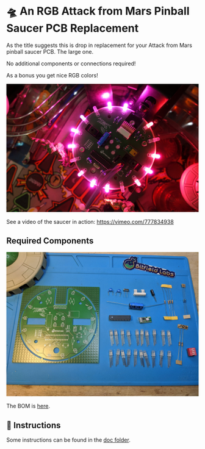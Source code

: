 # :flying_saucer: An RGB Attack from Mars Pinball Saucer PCB Replacement
As the title suggests this is drop in replacement for your Attack from Mars pinball saucer PCB. The large one.

No additional components or connections required!

As a bonus you get nice RGB colors!

![mounted pcb](https://github.com/bitfieldlabs/afm_saucer/blob/master/pictures/pcb_mounted.JPG)

See a video of the saucer in action: https://vimeo.com/777834938

## Required Components
![components](https://github.com/bitfieldlabs/afm_saucer/blob/master/pictures/components.jpg)

The BOM is [here](https://github.com/bitfieldlabs/afm_saucer/blob/master/afm_saucer_pcb/afm_saucer/afm_saucer_bom.csv).
 
## :page_facing_up: Instructions
Some instructions can be found in the [doc folder](https://github.com/bitfieldlabs/afm_saucer/tree/master/doc).

